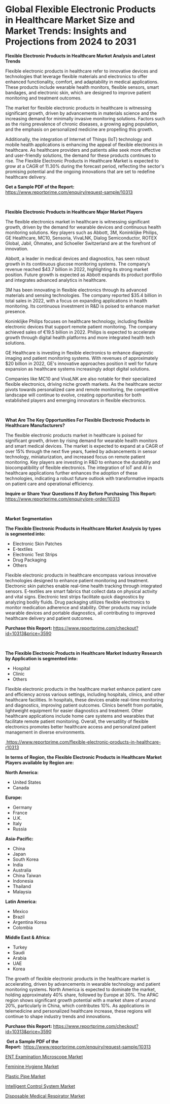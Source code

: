 <p><h1>Global Flexible Electronic Products in Healthcare Market Size and Market Trends: Insights and Projections from 2024 to 2031</h1></p><p><strong>Flexible Electronic Products in Healthcare Market Analysis and Latest Trends</strong></p>
<p><p>Flexible electronic products in healthcare refer to innovative devices and technologies that leverage flexible materials and electronics to offer enhanced functionality, comfort, and adaptability in medical applications. These products include wearable health monitors, flexible sensors, smart bandages, and electronic skin, which are designed to improve patient monitoring and treatment outcomes. </p><p>The market for flexible electronic products in healthcare is witnessing significant growth, driven by advancements in materials science and the increasing demand for minimally invasive monitoring solutions. Factors such as the rising prevalence of chronic diseases, a growing aging population, and the emphasis on personalized medicine are propelling this growth. </p><p>Additionally, the integration of Internet of Things (IoT) technology and mobile health applications is enhancing the appeal of flexible electronics in healthcare. As healthcare providers and patients alike seek more effective and user-friendly solutions, the demand for these products continues to rise. The Flexible Electronic Products in Healthcare Market is expected to grow at a CAGR of 11.30% during the forecast period, reflecting the sector's promising potential and the ongoing innovations that are set to redefine healthcare delivery.</p></p>
<p><strong>Get a Sample PDF of the Report:&nbsp;</strong> <a href="https://www.reportprime.com/enquiry/request-sample/10313?utm_campaign=5&utm_medium=2&utm_source=Github&utm_content=ia&utm_term=16112024&utm_id=flexible-electronic-products-in-healthcare">https://www.reportprime.com/enquiry/request-sample/10313</a></p>
<p>&nbsp;</p>
<p><strong>Flexible Electronic Products in Healthcare Major Market Players</strong></p>
<p><p>The flexible electronics market in healthcare is witnessing significant growth, driven by the demand for wearable devices and continuous health monitoring solutions. Key players such as Abbott, 3M, Koninklijke Philips, GE Healthcare, MC10, Sensoria, VivaLNK, Dialog Semiconductor, ROTEX Global, Jabil, Ohmatex, and Schoeller Switzerland are at the forefront of innovation.</p><p>Abbott, a leader in medical devices and diagnostics, has seen robust growth in its continuous glucose monitoring systems. The company’s revenue reached $43.7 billion in 2022, highlighting its strong market position. Future growth is expected as Abbott expands its product portfolio and integrates advanced analytics in healthcare.</p><p>3M has been innovating in flexible electronics through its advanced materials and sensing technologies. The company reported $35.4 billion in total sales in 2022, with a focus on expanding applications in health monitoring. Its continuous investment in R&D is poised to enhance market presence.</p><p>Koninklijke Philips focuses on healthcare technology, including flexible electronic devices that support remote patient monitoring. The company achieved sales of €19.5 billion in 2022. Philips is expected to accelerate growth through digital health platforms and more integrated health tech solutions.</p><p>GE Healthcare is investing in flexible electronics to enhance diagnostic imaging and patient monitoring systems. With revenues of approximately $20 billion in 2022, GE's innovative approaches position it well for future expansion as healthcare systems increasingly adopt digital solutions.</p><p>Companies like MC10 and VivaLNK are also notable for their specialized flexible electronics, driving niche growth markets. As the healthcare sector pivots towards personalized care and remote monitoring, the competitive landscape will continue to evolve, creating opportunities for both established players and emerging innovators in flexible electronics.</p></p>
<p>&nbsp;</p>
<p><strong>What Are The Key Opportunities For Flexible Electronic Products in Healthcare Manufacturers?</strong></p>
<p><p>The flexible electronic products market in healthcare is poised for significant growth, driven by rising demand for wearable health monitors and smart medical devices. The market is expected to expand at a CAGR of over 15% through the next five years, fueled by advancements in sensor technology, miniaturization, and increased focus on remote patient monitoring. Key players are investing in R&D to enhance the durability and biocompatibility of flexible electronics. The integration of IoT and AI in healthcare applications further enhances the adoption of these technologies, indicating a robust future outlook with transformative impacts on patient care and operational efficiency.</p></p>
<p><strong>Inquire or Share Your Questions If Any Before Purchasing This Report:</strong> <a href="https://www.reportprime.com/enquiry/pre-order/10313?utm_campaign=5&utm_medium=2&utm_source=Github&utm_content=ia&utm_term=16112024&utm_id=flexible-electronic-products-in-healthcare">https://www.reportprime.com/enquiry/pre-order/10313</a></p>
<p>&nbsp;</p>
<p><strong>Market Segmentation</strong></p>
<p><strong>The Flexible Electronic Products in Healthcare Market Analysis by types is segmented into:</strong></p>
<p><ul><li>Electronic Skin Patches</li><li>E-textiles</li><li>Electronic Test Strips</li><li>Drug Packaging</li><li>Others</li></ul></p>
<p><p>Flexible electronic products in healthcare encompass various innovative technologies designed to enhance patient monitoring and treatment. Electronic skin patches enable real-time health tracking through integrated sensors. E-textiles are smart fabrics that collect data on physical activity and vital signs. Electronic test strips facilitate quick diagnostics by analyzing bodily fluids. Drug packaging utilizes flexible electronics to monitor medication adherence and stability. Other products may include wearable devices and portable diagnostics, all contributing to improved healthcare delivery and patient outcomes.</p></p>
<p><strong>Purchase this Report:&nbsp;</strong><a href="https://www.reportprime.com/checkout?id=10313&price=3590&utm_campaign=5&utm_medium=2&utm_source=Github&utm_content=ia&utm_term=16112024&utm_id=flexible-electronic-products-in-healthcare">https://www.reportprime.com/checkout?id=10313&price=3590</a></p>
<p>&nbsp;</p>
<p><strong>The Flexible Electronic Products in Healthcare Market Industry Research by Application is segmented into:</strong></p>
<p><ul><li>Hospital</li><li>Clinic</li><li>Others</li></ul></p>
<p><p>Flexible electronic products in the healthcare market enhance patient care and efficiency across various settings, including hospitals, clinics, and other healthcare facilities. In hospitals, these devices enable real-time monitoring and diagnostics, improving patient outcomes. Clinics benefit from portable, lightweight equipment for easier diagnostics and treatment. Other healthcare applications include home care systems and wearables that facilitate remote patient monitoring. Overall, the versatility of flexible electronics promotes better healthcare access and personalized patient management in diverse environments.</p></p>
<p><a href="https://www.reportprime.com/flexible-electronic-products-in-healthcare-r10313?utm_campaign=5&utm_medium=2&utm_source=Github&utm_content=ia&utm_term=16112024&utm_id=flexible-electronic-products-in-healthcare">&nbsp;https://www.reportprime.com/flexible-electronic-products-in-healthcare-r10313</a></p>
<p><strong>In terms of Region, the Flexible Electronic Products in Healthcare Market Players available by Region are:</strong></p>
<p>
    <p> <strong> North America: </strong>
        <ul>
            <li>United States</li>
            <li>Canada</li>
        </ul>
        </p> 
    <p> <strong> Europe: </strong>
        <ul>
            <li>Germany</li>
            <li>France</li>
            <li>U.K.</li>
            <li>Italy</li>
            <li>Russia</li>
        </ul>
        </p> 
    <p> <strong> Asia-Pacific: </strong>
        <ul>
            <li>China</li>
            <li>Japan</li>
            <li>South Korea</li>
            <li>India</li>
            <li>Australia</li>
            <li>China Taiwan</li>
            <li>Indonesia</li>
            <li>Thailand</li>
            <li>Malaysia</li>
        </ul>
        </p> 
    <p> <strong> Latin America: </strong>
        <ul>
            <li>Mexico</li>
            <li>Brazil</li>
            <li>Argentina Korea</li>
            <li>Colombia</li>
        </ul>
        </p> 
    <p> <strong> Middle East & Africa: </strong>
        <ul>
            <li>Turkey</li>
            <li>Saudi</li>
            <li>Arabia</li>
            <li>UAE</li>
            <li>Korea</li>
        </ul>
    </p>
    </p>
<p><p>The growth of flexible electronic products in the healthcare market is accelerating, driven by advancements in wearable technology and patient monitoring systems. North America is expected to dominate the market, holding approximately 40% share, followed by Europe at 30%. The APAC region shows significant growth potential with a market share of around 20%, particularly in China, which contributes 10%. As applications in telemedicine and personalized healthcare increase, these regions will continue to shape industry trends and innovations.</p></p>
<p><strong>Purchase this Report: </strong><a href="https://www.reportprime.com/checkout?id=10313&price=3590&utm_campaign=5&utm_medium=2&utm_source=Github&utm_content=ia&utm_term=16112024&utm_id=flexible-electronic-products-in-healthcare">https://www.reportprime.com/checkout?id=10313&price=3590</a></p>
<p>&nbsp;<strong>Get a Sample PDF of the Report:&nbsp;&nbsp;</strong><a href="https://www.reportprime.com/enquiry/request-sample/10313?utm_campaign=5&utm_medium=2&utm_source=Github&utm_content=ia&utm_term=16112024&utm_id=flexible-electronic-products-in-healthcare">https://www.reportprime.com/enquiry/request-sample/10313</a></p>
<p><strong></strong></p>
<p><p><a href="https://github.com/FlorianWolf90/Market-Research-Report-List-1/blob/main/ent-examination-microscope-market.md?utm_campaign=5&utm_medium=2&utm_source=Github&utm_content=ia&utm_term=16112024&utm_id=flexible-electronic-products-in-healthcare">ENT Examination Microscope Market</a></p><p><a href="https://www.linkedin.com/pulse/feminine-hygiene-market-maturity-analysis-regional-disparities-e7iwc?utm_campaign=5&utm_medium=2&utm_source=Github&utm_content=ia&utm_term=16112024&utm_id=flexible-electronic-products-in-healthcare">Feminine Hygiene Market</a></p><p><a href="https://www.linkedin.com/pulse/comprehensive-plastic-pipe-market-report-segmentation-type-application-2vurf?utm_campaign=5&utm_medium=2&utm_source=Github&utm_content=ia&utm_term=16112024&utm_id=flexible-electronic-products-in-healthcare">Plastic Pipe Market</a></p><p><a href="https://issuu.com/reportprime-2/docs/intelligent-control-system-market-s_b0a4521e891ddc?utm_campaign=5&utm_medium=2&utm_source=Github&utm_content=ia&utm_term=16112024&utm_id=flexible-electronic-products-in-healthcare">Intelligent Control System Market</a></p><p><a href="https://github.com/lylyparadise/Market-Research-Report-List-5/blob/main/disposable-medical-respirator-market.md?utm_campaign=5&utm_medium=2&utm_source=Github&utm_content=ia&utm_term=16112024&utm_id=flexible-electronic-products-in-healthcare">Disposable Medical Respirator Market</a></p></p>